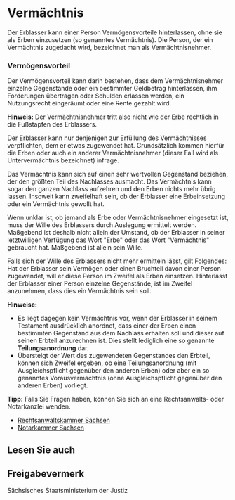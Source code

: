 # Vermächtnis

Der Erblasser kann einer Person Vermögensvorteile hinterlassen, ohne sie als Erben einzusetzen (so genanntes Vermächtnis). Die Person, der ein Vermächtnis zugedacht wird, bezeichnet man als Vermächtnisnehmer.

### Vermögensvorteil

Der Vermögensvorteil kann darin bestehen, dass dem Vermächtnisnehmer einzelne Gegenstände oder ein bestimmter Geldbetrag hinterlassen, ihm Forderungen übertragen oder Schulden erlassen werden, ein Nutzungsrecht eingeräumt oder eine Rente gezahlt wird.

**Hinweis:** Der Vermächtnisnehmer tritt also nicht wie der Erbe rechtlich in die Fußstapfen des Erblassers.

Der Erblasser kann nur denjenigen zur Erfüllung des Vermächtnisses verpflichten, dem er etwas zugewendet hat. Grundsätzlich kommen hierfür die Erben oder auch ein anderer Vermächtnisnehmer (dieser Fall wird als Untervermächtnis bezeichnet) infrage.

Das Vermächtnis kann sich auf einen sehr wertvollen Gegenstand beziehen, der den größten Teil des Nachlasses ausmacht. Das Vermächtnis kann sogar den ganzen Nachlass aufzehren und den Erben nichts mehr übrig lassen. Insoweit kann zweifelhaft sein, ob der Erblasser eine Erbeinsetzung oder ein Vermächtnis gewollt hat.

Wenn unklar ist, ob jemand als Erbe oder Vermächtnisnehmer eingesetzt ist, muss der Wille des Erblassers durch Auslegung ermittelt werden. Maßgebend ist deshalb nicht allein der Umstand, ob der Erblasser in seiner letztwilligen Verfügung das Wort "Erbe" oder das Wort "Vermächtnis" gebraucht hat. Maßgebend ist allein sein Wille.

Falls sich der Wille des Erblassers nicht mehr ermitteln lässt, gilt Folgendes: Hat der Erblasser sein Vermögen oder einen Bruchteil davon einer Person zugewendet, will er diese Person im Zweifel als Erben einsetzen. Hinterlässt der Erblasser einer Person einzelne Gegenstände, ist im Zweifel anzunehmen, dass dies ein Vermächtnis sein soll.

**Hinweise:**

* Es liegt dagegen kein Vermächtnis vor, wenn der Erblasser in seinem Testament ausdrücklich anordnet, dass einer der Erben einen bestimmten Gegenstand aus dem Nachlass erhalten soll und dieser auf seinen Erbteil anzurechnen ist. Dies stellt lediglich eine so genannte **Teilungsanordnung** dar.
* Übersteigt der Wert des zugewendeten Gegenstandes den Erbteil, können sich Zweifel ergeben, ob eine Teilungsanordnung (mit Ausgleichspflicht gegenüber den anderen Erben) oder aber ein so genanntes Vorausvermächtnis (ohne Ausgleichspflicht gegenüber den anderen Erben) vorliegt.

**Tipp:** Falls Sie Fragen haben, können Sie sich an eine Rechtsanwalts- oder Notarkanzlei wenden.

* [Rechtsanwaltskammer Sachsen](https://www.rak-sachsen.de/kontakt/ "Kontakt zu der Rechtsanwaltskammer Sachsen herstellen")
* [Notarkammer Sachsen](http://www.notarkammer-sachsen.de/anfahrt "Kontakt zur Notarkammer Sachsen herstellen")

## Lesen Sie auch

## Freigabevermerk

Sächsisches Staatsministerium der Justiz

